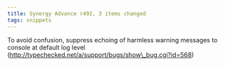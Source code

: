```yaml
---
title: Synergy Advance r492, 3 items changed
tags: snippets
---
```


To avoid confusion, suppress echoing of harmless warning messages to console at default log level (http://typechecked.net/a/support/bugs/show\_bug.cgi?id=568)
